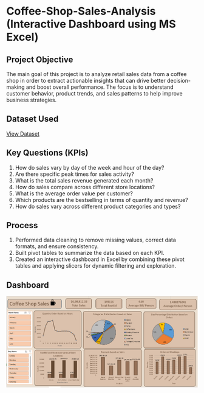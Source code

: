 # Coffee-Shop-Sales-Analysis (Interactive Dashboard using MS Excel)

## Project Objective

The main goal of this project is to analyze retail sales data from a coffee shop in order to extract actionable insights that can drive better decision-making and boost overall performance. The focus is to understand customer behavior, product trends, and sales patterns to help improve business strategies.

## Dataset Used
[View Dataset](https://example.com)

## Key Questions (KPIs)

1. How do sales vary by day of the week and hour of the day?
2. Are there specific peak times for sales activity?
3. What is the total sales revenue generated each month?
4. How do sales compare across different store locations?
5. What is the average order value per customer?
6. Which products are the bestselling in terms of quantity and revenue?
7. How do sales vary across different product categories and types?

## Process

1. Performed data cleaning to remove missing values, correct data formats, and ensure consistency.
2. Built pivot tables to summarize the data based on each KPI.
3. Created an interactive dashboard in Excel by combining these pivot tables and applying slicers for dynamic filtering and exploration.

## Dashboard

![Dashboard Screenshot](https://github.com/shubh-verma96/Coffee-Shop-Sales/blob/main/Dashboard%20Screenshot.png)

